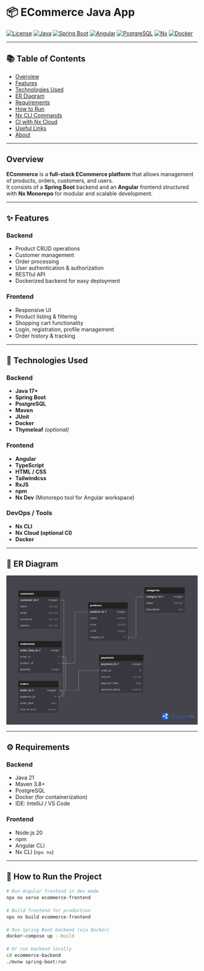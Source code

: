 # 📦 ECommerce Java App

[![License](https://img.shields.io/badge/license-MIT-blue.svg)](LICENSE)
[![Java](https://img.shields.io/badge/Java-17%2B-red.svg)](https://www.oracle.com/java/)
[![Spring Boot](https://img.shields.io/badge/Spring%20Boot-Backend-green.svg)](https://spring.io/projects/spring-boot)
[![Angular](https://img.shields.io/badge/Angular-Frontend-red.svg)](https://angular.io/)
[![PostgreSQL](https://img.shields.io/badge/Database-PostgreSQL-blue.svg)](https://www.postgresql.org/)
[![Nx](https://img.shields.io/badge/Monorepo-Nx-blue.svg)](https://nx.dev/)
[![Docker](https://img.shields.io/badge/Containerized-Docker-blue.svg)](https://www.docker.com/)

---

## 📚 Table of Contents

- [Overview](#overview)
- [Features](#-features)
- [Technologies Used](#-technologies-used)
- [ER Diagram](#-er-diagram)
- [Requirements](#️-requirements)
- [How to Run](#-how-to-run-the-project)
- [Nx CLI Commands](#-useful-nx-cli-commands)
- [CI with Nx Cloud](#-continuous-integration-ci-with-nx-cloud-optional)
- [Useful Links](#-useful-links)
- [About](#-about)

---

## Overview

**ECommerce** is a **full-stack ECommerce platform** that allows management of products, orders, customers, and users.  
It consists of a **Spring Boot** backend and an **Angular** frontend structured with **Nx Monorepo** for modular and scalable development.

---

## ✨ Features

### Backend
- Product CRUD operations
- Customer management
- Order processing
- User authentication & authorization
- RESTful API
- Dockerized backend for easy deployment

### Frontend
- Responsive UI
- Product listing & filtering
- Shopping cart functionality
- Login, registration, profile management
- Order history & tracking

---

## 🧰 Technologies Used

### Backend
- **Java 17+**
- **Spring Boot**
- **PostgreSQL**
- **Maven**
- **JUnit**
- **Docker**
- **Thymeleaf** *(optional)*

### Frontend
- **Angular**
- **TypeScript**
- **HTML / CSS**
- **Tailwindcss**
- **RxJS**
- **npm**
- **Nx Dev** (Monorepo tool for Angular workspace)

### DevOps / Tools
- **Nx CLI**
- **Nx Cloud (optional CI)**
- **Docker**

---

## 🧱 ER Diagram

![ERD](apps/ecommerce-backend/src/main/resources/docs/eCommerceERD.png)

---

## ⚙️ Requirements

### Backend
- Java 21
- Maven 3.8+
- PostgreSQL
- Docker (for containerization)
- IDE: IntelliJ / VS Code

### Frontend
- Node.js 20
- npm
- Angular CLI
- Nx CLI (`npx nx`)

---

## 🚀 How to Run the Project

```bash
# Run Angular frontend in dev mode
npx nx serve ecommerce-frontend

# Build frontend for production
npx nx build ecommerce-frontend

# Run Spring Boot backend (via Docker)
docker-compose up --build

# Or run backend locally
cd ecommerce-backend
./mvnw spring-boot:run
